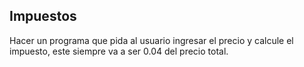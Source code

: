 ## Impuestos

Hacer un programa que pida al usuario ingresar el precio y calcule el impuesto, este siempre va a ser 0.04 del precio total.